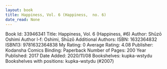 ```yaml
---
layout: book
title: Happiness, Vol. 6 (Happiness,  no. 6)
date_read: None
---
```


Book Id: 33946341
Title: Happiness, Vol. 6 (Happiness, #6)
Author: Shūzō Oshimi
Author l-f: Oshimi, Shūzō
Additional Authors: 
ISBN: 1632364832
ISBN13: 9781632364838
My Rating: 0
Average Rating: 4.08
Publisher: Kodansha Comics
Binding: Paperback
Number of Pages: 200
Year Published: 2017
Date Added: 2020/11/08
Bookshelves: kupka-wstydu
Bookshelves with positions: kupka-wstydu (#2007)

